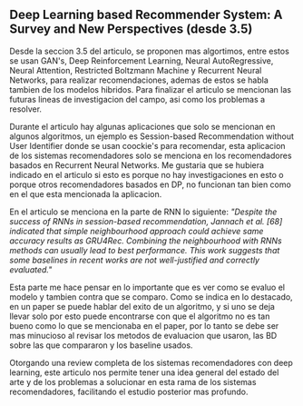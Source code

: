 ## Deep Learning based Recommender System: A Survey and New Perspectives (desde 3.5)

Desde la seccion 3.5 del articulo, se proponen mas algortimos, entre estos se usan GAN's, Deep Reinforcement Learning, Neural AutoRegressive, Neural Attention, Restricted Boltzmann Machine y Recurrent Neural Networks, para realizar recomendaciones, ademas de estos se habla tambien de los modelos hibridos. Para finalizar el articulo se mencionan las futuras lineas de investigacion del campo, asi como los problemas a resolver.  

Durante el articulo hay algunas aplicaciones que solo se mencionan en algunos algoritmos, un ejemplo es Session-based Recommendation without User Identifier donde se usan coockie's para recomendar, esta aplicacion de los sistemas recomendadores solo se menciona en los recomendadores basados en Recurrent Neural Networks. Me gustaria que se hubiera indicado en el articulo si esto es porque no hay investigaciones en esto o porque otros recomendadores basados en DP, no funcionan tan bien como en el que esta mencionada la aplicacion.

En el articulo se menciona en la parte de RNN lo siguiente:
_"Despite the success of RNNs in session-based recommendation, Jannach et al. [68] indicated that simple
neighbourhood approach could achieve same accuracy results as GRU4Rec. Combining the neighbourhood with
RNNs methods can usually lead to best performance. This work suggests that some baselines in recent works are
not well-justified and correctly evaluated."_

Esta parte me hace pensar en lo importante que es ver como se evaluo el modelo y tambien contra que se comparo. Como se indica en lo destacado, en un paper se puede hablar del exito de un algoritmo, y si uno se deja llevar solo por esto puede encontrarse con que el algoritmo no es tan bueno como lo que se mencionaba en el paper, por lo tanto se debe ser mas minucioso al revisar los metodos de evaluacion que usaron, las BD sobre las que compararon y los baseline usados.

Otorgando una review completa de los sistemas recomendadores con deep learning, este articulo nos permite tener una idea general del estado del arte y de los problemas a solucionar en esta rama de los sistemas recomendadores, facilitando el estudio posterior mas profundo. 



























